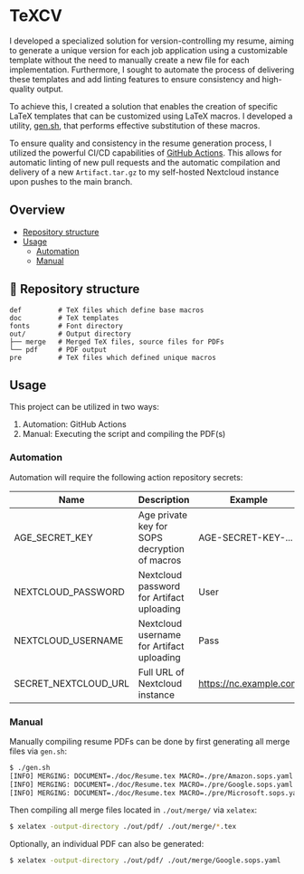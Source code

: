 # TeXCV

I developed a specialized solution for version-controlling my resume, aiming to generate a unique version for each job application using a customizable template without the need to manually create a new file for each implementation. Furthermore, I sought to automate the process of delivering these templates and add linting features to ensure consistency and high-quality output.

To achieve this, I created a solution that enables the creation of specific LaTeX templates that can be customized using LaTeX macros. I developed a utility, [gen.sh](https://github.com/Euvaz/TeXCV/blob/main/gen.sh), that performs effective substitution of these macros.

To ensure quality and consistency in the resume generation process, I utilized the powerful CI/CD capabilities of [GitHub Actions](https://github.com/features/actions). This allows for automatic linting of new pull requests and the automatic compilation and delivery of a new `Artifact.tar.gz` to my self-hosted Nextcloud instance upon pushes to the main branch.

## Overview

- [Repository structure](https://github.com/euvaz/texcv#-repository-structure)
- [Usage](https://github.com/euvaz/texcv#usage)
    - [Automation](https://github.com/euvaz/texcv#automation)
    - [Manual](https://github.com/euvaz/texcv#manual)

## 📂 Repository structure

```
def         # TeX files which define base macros
doc         # TeX templates
fonts       # Font directory
out/        # Output directory
├── merge   # Merged TeX files, source files for PDFs
└── pdf     # PDF output
pre         # TeX files which defined unique macros
```

## Usage

This project can be utilized in two ways:

1. Automation: GitHub Actions
2. Manual: Executing the script and compiling the PDF(s)

### Automation

Automation will require the following action repository secrets:

| Name | Description | Example |
| ---- | ----------- | ------- |
| AGE_SECRET_KEY | Age private key for SOPS decryption of macros | AGE-SECRET-KEY-... |
| NEXTCLOUD_PASSWORD | Nextcloud password for Artifact uploading | User |
| NEXTCLOUD_USERNAME | Nextcloud username for Artifact uploading | Pass |
| SECRET_NEXTCLOUD_URL | Full URL of Nextcloud instance | https://nc.example.com |

### Manual

Manually compiling resume PDFs can be done by first generating all merge files via `gen.sh`:

```bash
$ ./gen.sh
[INFO] MERGING: DOCUMENT=./doc/Resume.tex MACRO=./pre/Amazon.sops.yaml MERGE=./out/merge/Amazon-Resume.tex
[INFO] MERGING: DOCUMENT=./doc/Resume.tex MACRO=./pre/Google.sops.yaml MERGE=./out/merge/Google-Resume.tex
[INFO] MERGING: DOCUMENT=./doc/Resume.tex MACRO=./pre/Microsoft.sops.yaml MERGE=./out/merge/Microsoft-Resume.tex
```

Then compiling all merge files located in `./out/merge/` via `xelatex`:

```bash
$ xelatex -output-directory ./out/pdf/ ./out/merge/*.tex
```

Optionally, an individual PDF can also be generated:

```bash
$ xelatex -output-directory ./out/pdf/ ./out/merge/Google.sops.yaml
```

